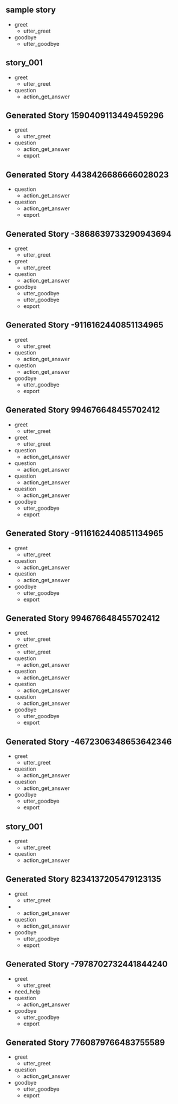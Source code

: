 ## sample story
* greet
   - utter_greet
* goodbye
   - utter_goodbye

## story_001
* greet
   - utter_greet
* question
   - action_get_answer
   
 ## Generated Story 1590409113449459296
* greet
    - utter_greet
* question
    - action_get_answer
    - export

## Generated Story 4438426686666028023
* question
    - action_get_answer
* question
    - action_get_answer
    - export

## Generated Story -3868639733290943694
* greet
    - utter_greet
* greet
    - utter_greet
* question
    - action_get_answer
* goodbye
    - utter_goodbye
    - utter_goodbye
    - export

## Generated Story -9116162440851134965
* greet
    - utter_greet
* question
    - action_get_answer
* question
    - action_get_answer
* goodbye
    - utter_goodbye
    - export

## Generated Story 994676648455702412
* greet
    - utter_greet
* greet
    - utter_greet
* question
    - action_get_answer
* question
    - action_get_answer
* question
    - action_get_answer
* question
    - action_get_answer
* goodbye
    - utter_goodbye
    - export

## Generated Story -9116162440851134965
* greet
    - utter_greet
* question
    - action_get_answer
* question
    - action_get_answer
* goodbye
    - utter_goodbye
    - export

## Generated Story 994676648455702412
* greet
    - utter_greet
* greet
    - utter_greet
* question
    - action_get_answer
* question
    - action_get_answer
* question
    - action_get_answer
* question
    - action_get_answer
* goodbye
    - utter_goodbye
    - export

## Generated Story -4672306348653642346
* greet
    - utter_greet
* question
    - action_get_answer
* question
    - action_get_answer
* goodbye
    - utter_goodbye
    - export
## story_001
* greet
   - utter_greet
* question
   - action_get_answer

## Generated Story 8234137205479123135
* greet
    - utter_greet
* 
    - action_get_answer
* question
    - action_get_answer
* goodbye
    - utter_goodbye
    - export

## Generated Story -7978702732441844240
* greet
    - utter_greet
* need_help
* question
    - action_get_answer
* goodbye
    - utter_goodbye
    - export

## Generated Story 7760879766483755589
* greet
    - utter_greet
* question
    - action_get_answer
* goodbye
    - utter_goodbye
    - export
